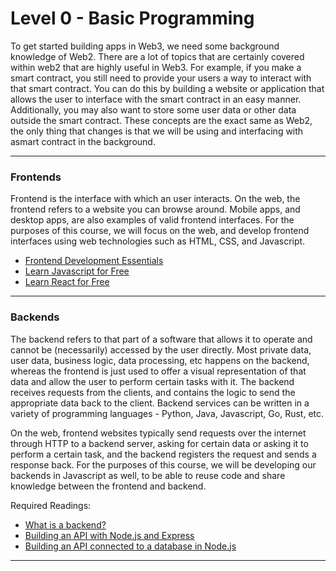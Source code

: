# Level 0 - Basic Programming

To get started building apps in Web3, we need some background knowledge of Web2. There are a lot of topics that are certainly covered within web2 that are highly useful in Web3. For example, if you make a smart contract, you still need to provide your users a way to interact with that smart contract. You can do this by building a website or application that allows the user to interface with the smart contract in an easy manner. Additionally, you may also want to store some user data or other data outside the smart contract. These concepts are the exact same as Web2, the only thing that changes is that we will be using and interfacing with asmart contract in the background.

---

### Frontends

Frontend is the interface with which an user interacts. On the web, the frontend refers to a website you can browse around. Mobile apps, and desktop apps, are also examples of valid frontend interfaces. For the purposes of this course, we will focus on the web, and develop frontend interfaces using web technologies such as HTML, CSS, and Javascript.

- [Frontend Development Essentials](https://betterprogramming.pub/frontend-development-the-essentials-1c1290b43590)
- [Learn Javascript for Free](https://scrimba.com/learn/learnjavascript)
- [Learn React for Free](https://scrimba.com/learn/learnreact)

---

### Backends

The backend refers to that part of a software that allows it to operate and cannot be (necessarily) accessed by the user directly. Most private data, user data, business logic, data processing, etc happens on the backend, whereas the frontend is just used to offer a visual representation of that data and allow the user to perform certain tasks with it. The backend receives requests from the clients, and contains the logic to send the appropriate data back to the client. Backend services can be written in a variety of programming languages - Python, Java, Javascript, Go, Rust, etc. 

On the web, frontend websites typically send requests over the internet through HTTP to a backend server, asking for certain data or asking it to perform a certain task, and the backend registers the request and sends a response back. For the purposes of this course, we will be developing our backends in Javascript as well, to be able to reuse code and share knowledge between the frontend and backend. 

Required Readings:

- [What is a backend?](https://www.codecademy.com/article/back-end-architecture)
- [Building an API with Node.js and Express](https://www.freecodecamp.org/learn/back-end-development-and-apis/#basic-node-and-express)
- [Building an API connected to a database in Node.js](https://www.freecodecamp.org/learn/back-end-development-and-apis/#back-end-development-and-apis-projects)

---
